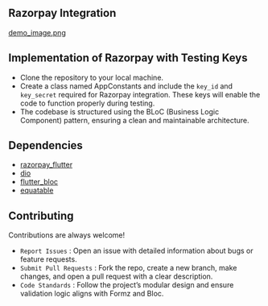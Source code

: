 
## Razorpay Integration

[demo_image.png](https://github.com/Avni21101/Razorpay_integration/blob/main/assets/demo_image.png)

## Implementation of Razorpay with Testing Keys

- Clone the repository to your local machine.
- Create a class named AppConstants and include the `key_id` and `key_secret` required for Razorpay integration. These keys will enable the code to function properly during testing.
- The codebase is structured using the BLoC (Business Logic Component) pattern, ensuring a clean and maintainable architecture.

## Dependencies
- [razorpay_flutter](https://pub.dev/packages/razorpay_flutter)
- [dio](https://pub.dev/packages/dio)
- [flutter_bloc](https://pub.dev/packages/flutter_bloc)
- [equatable](https://pub.dev/packages/equatable)


## Contributing
Contributions are always welcome!

- `Report Issues` : Open an issue with detailed information about bugs or feature requests.
- `Submit Pull Requests` : Fork the repo, create a new branch, make changes, and open a pull request with a clear description.
- `Code Standards` : Follow the project’s modular design and ensure validation logic aligns with Formz and Bloc.
